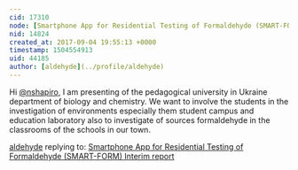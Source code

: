 ```yaml
---
cid: 17310
node: [Smartphone App for Residential Testing of Formaldehyde (SMART-FORM) Interim report ](../notes/nshapiro/09-04-2017/smartphone-app-for-residential-testing-of-formaldehyde-smart-form-interim-report)
nid: 14824
created_at: 2017-09-04 19:55:13 +0000
timestamp: 1504554913
uid: 44185
author: [aldehyde](../profile/aldehyde)
---
```


Hi [@nshapiro](/profile/nshapiro), I am presenting of the pedagogical university in Ukraine department of biology and chemistry. We want to involve the students in the investigation of environments especially them student campus and education laboratory also to investigate of sources formaldehyde in the classrooms of the schools in our town.

[aldehyde](../profile/aldehyde) replying to: [Smartphone App for Residential Testing of Formaldehyde (SMART-FORM) Interim report ](../notes/nshapiro/09-04-2017/smartphone-app-for-residential-testing-of-formaldehyde-smart-form-interim-report)

